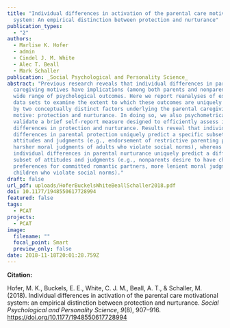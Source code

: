 ```yaml
---
title: "Individual differences in activation of the parental care motivational
  system: An empirical distinction between protection and nurturance"
publication_types:
  - "2"
authors:
  - Marlise K. Hofer
  - admin
  - Cindel J. M. White
  - Alec T. Beall
  - Mark Schaller
publication: _Social Psychological and Personality Science_
abstract: "Previous research reveals that individual differences in parental
  caregiving motives have implications (among both parents and nonparents) for a
  wide range of psychological outcomes. Here we report reanalyses of existing
  data sets to examine the extent to which these outcomes are uniquely predicted
  by two conceptually distinct factors underlying the parental caregiving
  motive: protection and nurturance. In doing so, we also psychometrically
  validate a brief self-report measure designed to efficiently assess individual
  differences in protection and nurturance. Results reveal that individual
  differences in parental protection uniquely predict a specific subset of
  attitudes and judgments (e.g., endorsement of restrictive parenting practices,
  harsher moral judgments of adults who violate social norms), whereas
  individual differences in parental nurturance uniquely predict a different
  subset of attitudes and judgments (e.g., nonparents desire to have children,
  preferences for committed romantic partners, more lenient moral judgments of
  children who violate social norms)."
draft: false
url_pdf: uploads/HoferBuckelsWhiteBeallSchaller2018.pdf
doi: 10.1177/1948550617728994
featured: false
tags:
  - PCAT
projects:
  - PCAT
image:
  filename: ""
  focal_point: Smart
  preview_only: false
date: 2018-11-18T20:01:28.759Z
---
```

**Citation:**

Hofer, M. K., Buckels, E. E., White, C. J. M., Beall, A. T., & Schaller, M. (2018). Individual differences in activation of the parental care motivational system: an empirical distinction between protection and nurturance. *Social Psychological and Personality Science*, *9*(8), 907–916. https://doi.org/10.1177/1948550617728994
